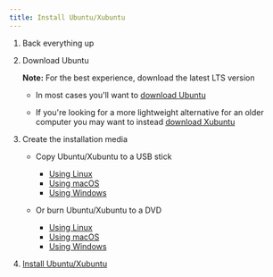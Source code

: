 ```yaml
---
title: Install Ubuntu/Xubuntu
---
```


1.  Back everything up

1.  Download Ubuntu

    **Note:** For the best experience, download the latest LTS version

    - In most cases you'll want to [download Ubuntu](http://www.ubuntu.com/download/desktop)

    - If you're looking for a more lightweight alternative for an older computer you may want to instead [download Xubuntu](http://xubuntu.org/getxubuntu/)

1.  Create the installation media

    - Copy Ubuntu/Xubuntu to a USB stick

      - [Using Linux](http://www.ubuntu.com/download/desktop/create-a-usb-stick-on-ubuntu)
      - [Using macOS](http://www.ubuntu.com/download/desktop/create-a-usb-stick-on-mac-osx)
      - [Using Windows](http://www.ubuntu.com/download/desktop/create-a-usb-stick-on-windows)

    - Or burn Ubuntu/Xubuntu to a DVD
      - [Using Linux](http://www.ubuntu.com/download/desktop/burn-a-dvd-on-ubuntu)
      - [Using macOS](http://www.ubuntu.com/download/desktop/burn-a-dvd-on-mac-osx)
      - [Using Windows](http://www.ubuntu.com/download/desktop/burn-a-dvd-on-windows)

1.  [Install Ubuntu/Xubuntu](http://www.ubuntu.com/download/desktop/install-ubuntu-desktop)

